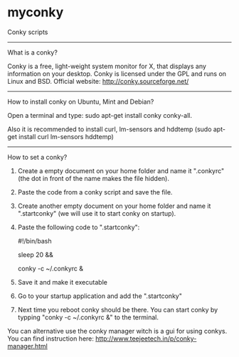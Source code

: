# myconky
Conky scripts

-------------------------------------------------------------------------------------------------------------------

What is a conky?

Conky is a free, light-weight system monitor for X, that displays any information on your desktop. Conky is licensed under the GPL and runs on Linux and BSD. Official website: http://conky.sourceforge.net/

-------------------------------------------------------------------------------------------------------------------

How to install conky on Ubuntu, Mint and Debian?

Open a terminal and type: sudo apt-get install conky conky-all.

Also it is recommended to install curl, lm-sensors and hddtemp (sudo apt-get install curl lm-sensors hddtemp)

-------------------------------------------------------------------------------------------------------------------


How to set a conky?

 1) Create a empty document on your home folder and name it ".conkyrc" (the dot in front of the name makes the file     hidden).
 
  2) Paste the code from a conky script and save the file.
  
  3) Create another empty document on your home folder and name it ".startconky" (we will use it to start conky on       startup).
  
  4) Paste the following code to ".startconky":
  
       #!/bin/bash
       
       sleep 20 &&	
       
       conky -c ~/.conkyrc &
       
  5) Save it and make it executable
  
  6) Go to your startup application and add the ".startconky"
  
  7) Next time you reboot conky should be there. You can start conky by typping "conky -c ~/.conkyrc &" to the         terminal.

You can alternative use the conky manager witch is a gui for using conkys. You can find instruction here: http://www.teejeetech.in/p/conky-manager.html
  
